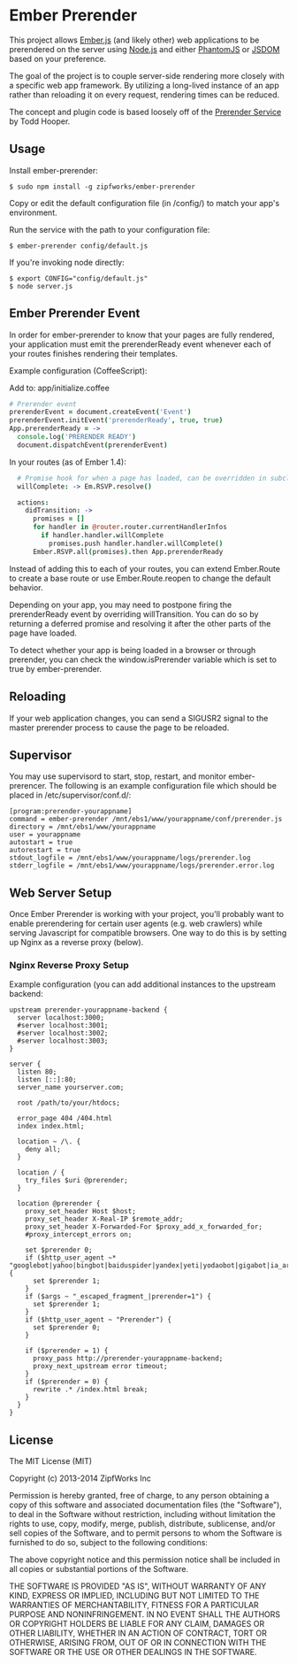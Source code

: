 # Ember Prerender #

This project allows [Ember.js](http://emberjs.com/) (and likely other)
web applications to be prerendered on the server using [Node.js](http://nodejs.org/)
and either [PhantomJS](http://phantomjs.org/) or
[JSDOM](https://github.com/tmpvar/jsdom) based on your preference.

The goal of the project is to couple server-side rendering more closely
with a specific web app framework. By utilizing a long-lived instance of
an app rather than reloading it on every request, rendering times can be 
reduced.

The concept and plugin code is based loosely off of the [Prerender
Service](https://github.com/collectiveip/prerender) by Todd Hooper.

## Usage ##

Install ember-prerender:

    $ sudo npm install -g zipfworks/ember-prerender

Copy or edit the default configuration file (in /config/) to match your
app's environment.

Run the service with the path to your configuration file:

    $ ember-prerender config/default.js

If you're invoking node directly:

    $ export CONFIG="config/default.js"
    $ node server.js

## Ember Prerender Event ##

In order for ember-prerender to know that your pages are fully rendered,
your application must emit the prerenderReady event whenever each of your routes
finishes rendering their templates.

Example configuration (CoffeeScript):

Add to: app/initialize.coffee
```CoffeeScript
# Prerender event
prerenderEvent = document.createEvent('Event')
prerenderEvent.initEvent('prerenderReady', true, true)
App.prerenderReady = ->
  console.log('PRERENDER READY')
  document.dispatchEvent(prerenderEvent)
```

In your routes (as of Ember 1.4):
```CoffeeScript
  # Promise hook for when a page has loaded, can be overridden in subclasses
  willComplete: -> Em.RSVP.resolve()

  actions:
    didTransition: ->
      promises = []
      for handler in @router.router.currentHandlerInfos
        if handler.handler.willComplete
          promises.push handler.handler.willComplete()
      Ember.RSVP.all(promises).then App.prerenderReady
```
Instead of adding this to each of your routes, you can extend Ember.Route to
create a base route or use Ember.Route.reopen to change the default behavior.

Depending on your app, you may need to postpone firing the prerenderReady event
by overriding willTransition. You can do so by returning a deferred promise
and resolving it after the other parts of the page have loaded.

To detect whether your app is being loaded in a browser or through prerender,
you can check the window.isPrerender variable which is set to true by
ember-prerender.

## Reloading ##

If your web application changes, you can send a SIGUSR2 signal to the
master prerender process to cause the page to be reloaded.

## Supervisor ##

You may use supervisord to start, stop, restart, and monitor
ember-prerencer. The following is an example configuration file which
should be placed in /etc/supervisor/conf.d/:

```
[program:prerender-yourappname]
command = ember-prerender /mnt/ebs1/www/yourappname/conf/prerender.js
directory = /mnt/ebs1/www/yourappname
user = yourappname
autostart = true
autorestart = true
stdout_logfile = /mnt/ebs1/www/yourappname/logs/prerender.log
stderr_logfile = /mnt/ebs1/www/yourappname/logs/prerender.error.log
```

## Web Server Setup ##

Once Ember Prerender is working with your project, you'll probably
want to enable prerendering for certain user agents (e.g. web crawlers)
while serving Javascript for compatible browsers. One way to do this
is by setting up Nginx as a reverse proxy (below).

### Nginx Reverse Proxy Setup ###

Example configuration (you can add additional instances to the upstream
backend:

```Nginx
upstream prerender-yourappname-backend {
  server localhost:3000;
  #server localhost:3001;
  #server localhost:3002;
  #server localhost:3003;
}

server {
  listen 80;
  listen [::]:80;
  server_name yourserver.com;
 
  root /path/to/your/htdocs;
 
  error_page 404 /404.html
  index index.html;
 
  location ~ /\. {
    deny all;
  }
 
  location / {
    try_files $uri @prerender;
  }
 
  location @prerender {
    proxy_set_header Host $host;
    proxy_set_header X-Real-IP $remote_addr;
    proxy_set_header X-Forwarded-For $proxy_add_x_forwarded_for;
    #proxy_intercept_errors on;
 
    set $prerender 0;
    if ($http_user_agent ~* "googlebot|yahoo|bingbot|baiduspider|yandex|yeti|yodaobot|gigabot|ia_archiver|facebookexternalhit|twitterbot|developers\.google\.com") {
      set $prerender 1;
    }
    if ($args ~ "_escaped_fragment_|prerender=1") {
      set $prerender 1;
    }
    if ($http_user_agent ~ "Prerender") {
      set $prerender 0;
    }

    if ($prerender = 1) {
      proxy_pass http://prerender-yourappname-backend;
      proxy_next_upstream error timeout;
    }
    if ($prerender = 0) {
      rewrite .* /index.html break;
    }
  }
}
```

## License ##

The MIT License (MIT)

Copyright (c) 2013-2014 ZipfWorks Inc

Permission is hereby granted, free of charge, to any person obtaining a copy
of this software and associated documentation files (the "Software"), to deal
in the Software without restriction, including without limitation the rights
to use, copy, modify, merge, publish, distribute, sublicense, and/or sell
copies of the Software, and to permit persons to whom the Software is
furnished to do so, subject to the following conditions:

The above copyright notice and this permission notice shall be included in
all copies or substantial portions of the Software.

THE SOFTWARE IS PROVIDED "AS IS", WITHOUT WARRANTY OF ANY KIND, EXPRESS OR
IMPLIED, INCLUDING BUT NOT LIMITED TO THE WARRANTIES OF MERCHANTABILITY,
FITNESS FOR A PARTICULAR PURPOSE AND NONINFRINGEMENT. IN NO EVENT SHALL THE
AUTHORS OR COPYRIGHT HOLDERS BE LIABLE FOR ANY CLAIM, DAMAGES OR OTHER
LIABILITY, WHETHER IN AN ACTION OF CONTRACT, TORT OR OTHERWISE, ARISING FROM,
OUT OF OR IN CONNECTION WITH THE SOFTWARE OR THE USE OR OTHER DEALINGS IN
THE SOFTWARE.
